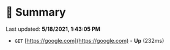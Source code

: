 # 📖 Summary
Last updated: **5/18/2021, 1:43:05 PM**

- `GET` [https://google.com](https://google.com) - **Up** (232ms)
